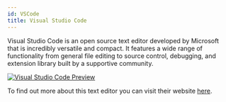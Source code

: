 ```yaml
---
id: VSCode
title: Visual Studio Code
---
```


Visual Studio Code is an open source text editor developed by Microsoft that is incredibly versatile and compact. It features a wide range of functionality from general file editing to source control, debugging, and extension library built by a supportive community. 

[<img alt="Visual Studio Code Preview" src="/img/VSCode.png" />](https://code.visualstudio.com/)

To find out more about this text editor you can visit their website [here](https://code.visualstudio.com/).